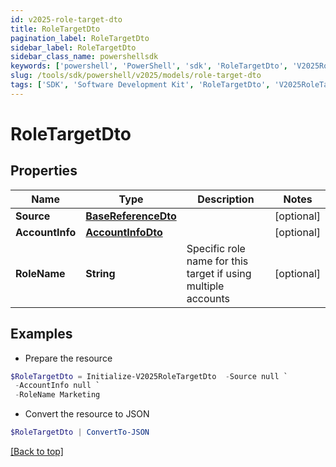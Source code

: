 ```yaml
---
id: v2025-role-target-dto
title: RoleTargetDto
pagination_label: RoleTargetDto
sidebar_label: RoleTargetDto
sidebar_class_name: powershellsdk
keywords: ['powershell', 'PowerShell', 'sdk', 'RoleTargetDto', 'V2025RoleTargetDto'] 
slug: /tools/sdk/powershell/v2025/models/role-target-dto
tags: ['SDK', 'Software Development Kit', 'RoleTargetDto', 'V2025RoleTargetDto']
---
```



# RoleTargetDto

## Properties

Name | Type | Description | Notes
------------ | ------------- | ------------- | -------------
**Source** | [**BaseReferenceDto**](base-reference-dto) |  | [optional] 
**AccountInfo** | [**AccountInfoDto**](account-info-dto) |  | [optional] 
**RoleName** | **String** | Specific role name for this target if using multiple accounts | [optional] 

## Examples

- Prepare the resource
```powershell
$RoleTargetDto = Initialize-V2025RoleTargetDto  -Source null `
 -AccountInfo null `
 -RoleName Marketing
```

- Convert the resource to JSON
```powershell
$RoleTargetDto | ConvertTo-JSON
```


[[Back to top]](#) 

